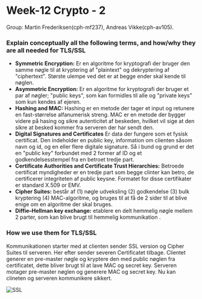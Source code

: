 # Week-12 Crypto - 2
Group: Martin Frederiksen(cph-mf237), Andreas Vikke(cph-av105).


### Explain conceptually all the following terms, and how/why they are all needed for TLS/SSL 
- **Symmetric Encryption:** Er en algoritme for kryptografi der bruger den samme nøgle til at kryptering af "plaintext" og dekryptering af "ciphertext". Største ulempe ved det er at begge ender skal kende til nøglen.
- **Asymmetric Encryption:** Er en algoritme for kryptografi der bruger et par af nøgler; "public keys", som kan formidles til alle og "private keys" som kun kendes af ejeren.
- **Hashing and MAC:** Hashing er en metode der tager et input og retunere en fast-størrelse alfanumerisk streng. MAC er en metode der bygger videre på hasing og sikre autenticitet af beskeden, hvilket vil sige at den sikre at besked kommer fra serveren der har sendt den.
- **Digital Signatures and Certificates** Er data der fungere som et fysisk certificat. Den indeholder en public key, information om clienten såsom navn og id, og en eller flere digitale signature. Så i bund og grund er det en "public key" forbundet med 2 former af ID og et godkendelsesstempel fra en betroet tredje part.
- **Certificate Authorities and Certificate Trust Hierarchies:** Betroede certificat myndigheder er en tredje part som begge clinter kan betro, de certificerer integriteten af public keysne. Formatet for disse certifikater er standard X.509 or EMV.
- **Cipher Suites:** består af (1) nøgle udveksling (2) godkendelse (3) bulk kryptering (4) MAC-algoritme, og bruges til at få de 2 sider til at blive enige om en algoritme der skal bruges.
- **Diffie–Hellman key exchange:** etablere en delt hemmelig nøgle mellem 2 parter, som kan blive brugt til hemmelig kommunikation .

### How we use them for TLS/SSL
Kommunikationen starter med at clienten sender SSL version og Cipher Suites til serveren. Her efter sender severen Certificatet tilbage. Clientet generer en pre-master nøgle og kryptere den med public nøglen fra certificatet, dette bliver brugt til at lave MAC og secret key. Serveren motager pre-master nøglen og generere MAC og secret key. Nu kan clineten og serveren kommunikere sikkert.

![SSL](https://raw.githubusercontent.com/AndreasVikke/CPH-Business-Security/master/Week13/SSL.png "SSL")